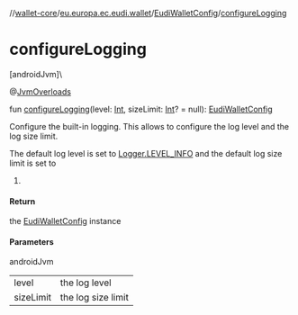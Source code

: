 //[wallet-core](../../../index.md)/[eu.europa.ec.eudi.wallet](../index.md)/[EudiWalletConfig](index.md)/[configureLogging](configure-logging.md)

# configureLogging

[androidJvm]\

@[JvmOverloads](https://kotlinlang.org/api/latest/jvm/stdlib/kotlin-stdlib/kotlin.jvm/-jvm-overloads/index.html)

fun [configureLogging](configure-logging.md)(level: [Int](https://kotlinlang.org/api/latest/jvm/stdlib/kotlin-stdlib/kotlin/-int/index.html), sizeLimit: [Int](https://kotlinlang.org/api/latest/jvm/stdlib/kotlin-stdlib/kotlin/-int/index.html)? = null): [EudiWalletConfig](index.md)

Configure the built-in logging. This allows to configure the log level and the log size limit.

The default log level is set to [Logger.LEVEL_INFO](../../eu.europa.ec.eudi.wallet.logging/-logger/-companion/-l-e-v-e-l_-i-n-f-o.md) and the default log size limit is set to

1. 

#### Return

the [EudiWalletConfig](index.md) instance

#### Parameters

androidJvm

| | |
|---|---|
| level | the log level |
| sizeLimit | the log size limit |
